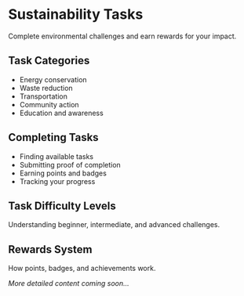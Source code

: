 # Sustainability Tasks

Complete environmental challenges and earn rewards for your impact.

## Task Categories

- Energy conservation
- Waste reduction
- Transportation
- Community action
- Education and awareness

## Completing Tasks

- Finding available tasks
- Submitting proof of completion
- Earning points and badges
- Tracking your progress

## Task Difficulty Levels

Understanding beginner, intermediate, and advanced challenges.

## Rewards System

How points, badges, and achievements work.

*More detailed content coming soon...*

